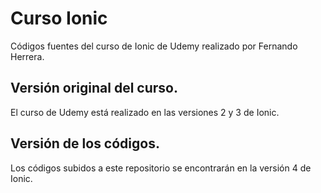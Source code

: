 # Curso Ionic

Códigos fuentes del curso de Ionic de Udemy realizado por Fernando Herrera.

## Versión original del curso.

El curso de Udemy está realizado en las versiones 2 y 3 de Ionic.

## Versión de los códigos.

Los códigos subidos a este repositorio se encontrarán en la versión 4 de Ionic.
